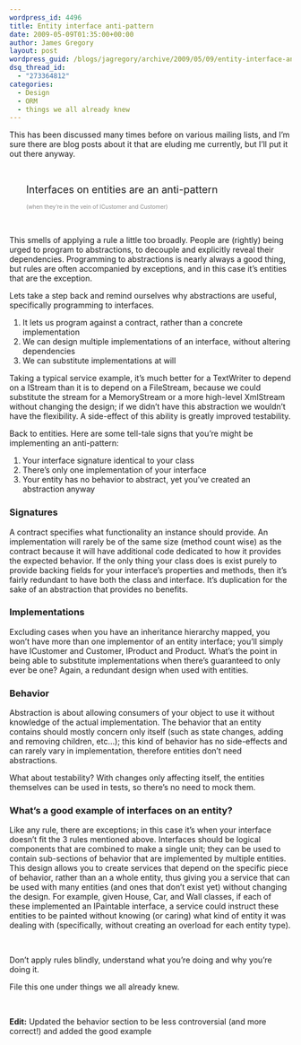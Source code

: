 ```yaml
---
wordpress_id: 4496
title: Entity interface anti-pattern
date: 2009-05-09T01:35:00+00:00
author: James Gregory
layout: post
wordpress_guid: /blogs/jagregory/archive/2009/05/09/entity-interface-anti-pattern.aspx
dsq_thread_id:
  - "273364812"
categories:
  - Design
  - ORM
  - things we all already knew
---
```

This has been discussed many times before on various mailing lists, and I&#8217;m sure there are blog posts about it that are eluding me currently, but I&#8217;ll put it out there anyway.

&nbsp;

<p style="padding-left: 30px">
  <span><span style="font-size: large">Interfaces on entities are an anti-pattern</span></span>
</p>

<p style="padding-left: 30px">
  <span style="font-size: x-small"><span style="background-color: #ffffff"><span style="color: #888888">(when they&#8217;re in the vein of ICustomer and Customer)</span></span></span>
</p>

&nbsp;

This smells of applying a rule a little too broadly. People are (rightly) being urged to program to abstractions, to decouple and explicitly reveal their dependencies. Programming to abstractions is nearly always a good thing, but rules are often accompanied by exceptions, and in this case it&#8217;s entities that are the exception.

Lets take a step back and remind ourselves why abstractions are useful, specifically programming to interfaces.

  1. It lets us program against a contract, rather than a concrete implementation
  2. We can design multiple implementations of an interface, without altering dependencies
  3. We can substitute implementations at will

Taking a typical service example, it&#8217;s much better for a TextWriter to depend on a IStream than it is to depend on a FileStream, because we could substitute the stream for a MemoryStream or a more high-level XmlStream without changing the design; if we didn&#8217;t have this abstraction we wouldn&#8217;t have the flexibility. A side-effect of this ability is greatly improved testability.

Back to entities. Here are some tell-tale signs that you&#8217;re might be implementing an anti-pattern:

  1. Your interface signature identical to your class
  2. There&#8217;s only one implementation of your interface
  3. Your entity has no behavior to abstract, yet you&#8217;ve created an abstraction anyway

### Signatures

A contract specifies what functionality an instance should provide. An implementation will rarely be of the same size (method count wise) as the contract because it will have additional code dedicated to how it provides the expected behavior. If the only thing your class does is exist purely to provide backing fields for your interface&#8217;s properties and methods, then it&#8217;s fairly redundant to have both the class and interface. It&#8217;s duplication for the sake of an abstraction that provides no benefits.

### Implementations

Excluding cases when you have an inheritance hierarchy mapped, you won&#8217;t have more than one implementor of an entity interface; you&#8217;ll simply have ICustomer and Customer, IProduct and Product. What&#8217;s the point in being able to substitute implementations when there&#8217;s guaranteed to only ever be one? Again, a redundant design when used with entities.

### Behavior

Abstraction is about allowing consumers of your object to use it without knowledge of the actual implementation. The behavior that an entity contains should mostly concern only itself (such as state changes, adding and removing children, etc&#8230;); this kind of behavior has no side-effects and can rarely vary in implementation, therefore entities don&#8217;t need abstractions.

What about testability? With changes only affecting itself, the entities themselves can be used in tests, so there&#8217;s no need to mock them.

### What&#8217;s a good example of interfaces on an entity?

Like any rule, there are exceptions; in this case it&#8217;s when your interface doesn&#8217;t fit the 3 rules mentioned above. Interfaces should be logical components that are combined to make a single unit; they can be used to contain sub-sections of behavior that are implemented by multiple entities. This design allows you to create services that depend on the specific piece of behavior, rather than an a whole entity, thus giving you a service that can be used with many entities (and ones that don&#8217;t exist yet) without changing the design. For example, given House, Car, and Wall classes, if each of these implemented an IPaintable interface, a service could instruct these entities to be painted without knowing (or caring) what kind of entity it was dealing with (specifically, without creating an overload for each entity type).

&nbsp;

Don&#8217;t apply rules blindly, understand what you&#8217;re doing and why you&#8217;re doing it.

File this one under things we all already knew.

&nbsp;

**Edit:** Updated the behavior section to be less&nbsp;controversial&nbsp;(and more correct!) and added the good example
